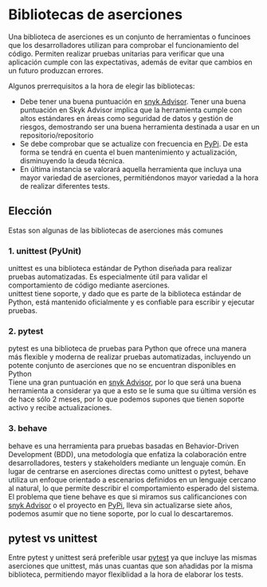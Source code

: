 # Bibliotecas de aserciones
Una biblioteca de aserciones es un conjunto de herramientas o funcinoes que los desarrolladores utilizan para comprobar el funcionamiento del código. Permiten realizar pruebas unitarias para verificar que una aplicación cumple con las expectativas, además de evitar que cambios en un futuro produzcan errores.  

Algunos prerrequisitos a la hora de elegir las bibliotecas:
* Debe tener una buena puntuación en [snyk Advisor](https://snyk.io/advisor/). Tener una buena puntuación en Skyk Advisor implica que la herramienta cumple con altos estándares en áreas como seguridad de datos y gestión de riesgos, demostrando ser una buena herramienta destinada a usar en un repositorio/repositorio
* Se debe comprobar que se actualize con frecuencia en [PyPi](https://pypi.org/). De esta forma se tendrá en cuenta el buen mantenimiento y actualización, disminuyendo la deuda técnica.
* En última instancia se valorará aquella herramienta que incluya una mayor variedad de aserciones, permitiéndonos mayor variedad a la hora de realizar diferentes tests.
## Elección
Estas son algunas de las bibliotecas de aserciones más comunes
### 1. unittest (PyUnit)
unittest es una biblioteca estándar de Python diseñada para realizar pruebas automatizadas. Es especialmente útil para validar el comportamiento de código mediante aserciones.  
unittest tiene soporte, y dado que es parte de la biblioteca estándar de Python, está mantenido oficialmente y es confiable para escribir y ejecutar pruebas.
### 2. pytest
pytest es una biblioteca de pruebas para Python que ofrece una manera más flexible y moderna de realizar pruebas automatizadas, incluyendo un potente conjunto de aserciones que no se encuentran disponibles en Python  
Tiene una gran puntuación en [snyk Advisor](https://snyk.io/advisor/python/pytest), por lo que será una buena herramienta a considerar ya que a esto se le suma que su última versión es de hace sólo 2 meses, por lo que podemos supones que tienen soporte activo y recibe actualizaciones.
### 3. behave
behave es una herramienta para pruebas basadas en Behavior-Driven Development (BDD), una metodología que enfatiza la colaboración entre desarrolladores, testers y stakeholders mediante un lenguaje común. En lugar de centrarse en aserciones directas como unittest o pytest, behave utiliza un enfoque orientado a escenarios definidos en un lenguaje cercano al natural, lo que permite describir el comportamiento esperado del sistema.
El problema que tiene behave es que si miramos sus calificanciones con [snyk Advisor](https://snyk.io/advisor/python/behave) o el proyecto en [PyPi](https://pypi.org/project/behave/), lleva sin actualizarse siete años, podemos asumir que no tiene soporte, por lo cual lo descartaremos.

## pytest vs unittest
Entre pytest y unittest será preferible usar [pytest](https://github.com/pytest-dev/pytest) ya que incluye las mismas aserciones que unittest, más unas cuantas que son añadidas por la misma biblioteca, permitiendo mayor flexiblidad a la hora de elaborar los tests.